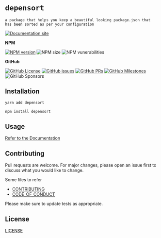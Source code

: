 # `depensort`

`a package that helps you keep a beautiful looking package.json that has been sorted as per your configuration`

[![Documentation site](https://img.shields.io/static/v1?style=for-the-badge&label=%20&message=documentation&color=blue&logo=readthedocs&logoColor=white)](https://npm.officialk.dev/depensort)

**NPM**

[![NPM version](https://img.shields.io/npm/v/depensort?style=for-the-badge)](https://npmjs.org/package/depensort)
![NPM size](https://img.shields.io/bundlephobia/min/depensort?style=for-the-badge)
![NPM vunerabilities](https://img.shields.io/snyk/vulnerabilities/npm/depensort?style=for-the-badge)

**GitHub**

[![GitHub License](https://img.shields.io/github/license/npm-officialk/depensort?style=for-the-badge)](https://github.com/npm-officialk/depensort/README.md)
[![GitHub issues](https://img.shields.io/github/issues/npm-officialk/depensort?style=for-the-badge)](https://github.com/npm-officialk/depensort/issues/)
[![GitHub PRs](https://img.shields.io/github/issues-pr/npm-officialk/depensort?style=for-the-badge)](https://github.com/npm-officialk/depensort/pulls/)
[![GitHub Milestones](https://img.shields.io/github/milestones/all/npm-officialk/depensort?style=for-the-badge)](https://github.com/npm-officialk/depensort/milestones/)
![GitHub Sponsors](https://img.shields.io/github/sponsors/npm-officialk?style=for-the-badge)

## Installation

```cmd
yarn add depensort
```

```cmd
npm install depensort
```

## Usage

[Refer to the Documentation](https://npm.officialk.dev/depensort)

## Contributing

Pull requests are welcome. For major changes, please open an issue first
to discuss what you would like to change.

Some files to refer

-   [CONTRIBUTING](./.github/CONTRIBUTING.md)
-   [CODE_OF_CONDUCT](./.github/CODE_OF_CONDUCT.md)

Please make sure to update tests as appropriate.

## License

[LICENSE](./LICENSE)
